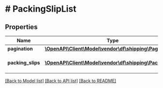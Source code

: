 # # PackingSlipList

## Properties

Name | Type | Description | Notes
------------ | ------------- | ------------- | -------------
**pagination** | [**\OpenAPI\Client\Model\vendor\df\shipping\Pagination**](Pagination.md) |  | [optional]
**packing_slips** | [**\OpenAPI\Client\Model\vendor\df\shipping\PackingSlip[]**](PackingSlip.md) | An array of packing slip objects. | [optional]

[[Back to Model list]](../../README.md#models) [[Back to API list]](../../README.md#endpoints) [[Back to README]](../../README.md)
